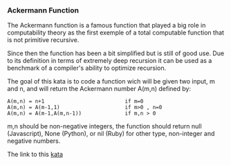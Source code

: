 ### Ackermann Function

The Ackermann function is a famous function that played a big role in computability theory as the first exemple of a total computable function that is not primitive recursive.

Since then the function has been a bit simplified but is still of good use. Due to its definition in terms of extremely deep recursion it can be used as a benchmark of a compiler's ability to optimize recursion.

The goal of this kata is to code a function wich will be given two input, m and n, and will return the Ackermann number A(m,n) defined by:
```
A(m,n) = n+1                          if m=0  
A(m,n) = A(m-1,1)                     if m>0 , n=0
A(m,n) = A(m-1,A(m,n-1))              if m,n > 0
```

m,n should be non-negative integers, the function should return null (Javascript), None (Python), or nil (Ruby) for other type, non-integer and negative numbers.  

The link to this [kata](https://www.codewars.com/kata/ackermann-function/java)
